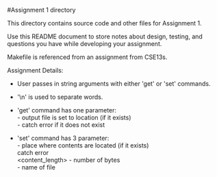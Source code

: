#Assignment 1 directory

This directory contains source code and other files for Assignment 1.

Use this README document to store notes about design, testing, and
questions you have while developing your assignment.



Makefile is referenced from an assignment from CSE13s.  

Assignment Details:  

- User passes in string arguments with either 'get' or 'set' commands.  
- '\n' is used to separate words.  

- 'get' command has one parameter:  
    <location> - output file is set to location (if it exists)  
        - catch error if it does not exist  

- 'set' command has 3 parameter:  
    <location> - place where contents are located (if it exists)  
        catch error  
    <content_length> -  number of bytes  
    <contents> - name of file  